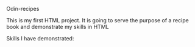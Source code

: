 Odin-recipes

This is my first HTML project. It is going to serve the purpose of a recipe book and demonstrate my skills in HTML

Skills I have demonstrated:
